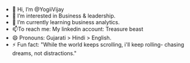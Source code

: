 - 👋 Hi, I’m @YogiiVijay
- 👀 I’m interested in Business & leadership.
- 🌱 I’m currently learning business analytics.
- 📫To reach me: My linkedin account: Treasure beast
- 😄 Pronouns: Gujarati > Hindi > English.
- ⚡ Fun fact: "While the world keeps scrolling, i'll keep rolling- chasing dreams, not distractions." 

<!---
YogiiVijay/YogiiVijay is a ✨ special ✨ repository because its `README.md` (this file) appears on your GitHub profile.
You can click the Preview link to take a look at your changes.
--->
